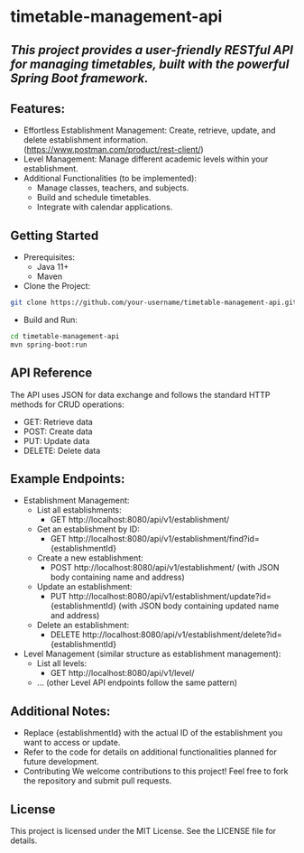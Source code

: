 # timetable-management-api
## _This project provides a user-friendly RESTful API for managing timetables, built with the powerful Spring Boot framework._

## Features:
- Effortless Establishment Management: Create, retrieve, update, and delete establishment information. (https://www.postman.com/product/rest-client/)
- Level Management: Manage different academic levels within your establishment.
- Additional Functionalities (to be implemented):
    - Manage classes, teachers, and subjects.
    - Build and schedule timetables.
    - Integrate with calendar applications.

## Getting Started
- Prerequisites:
    - Java 11+
    - Maven
- Clone the Project:
```Bash
git clone https://github.com/your-username/timetable-management-api.git
```
- Build and Run:
```Bash
cd timetable-management-api
mvn spring-boot:run
```


## API Reference
The API uses JSON for data exchange and follows the standard HTTP methods for CRUD operations:
- GET: Retrieve data
- POST: Create data
- PUT: Update data
- DELETE: Delete data
## Example Endpoints:
- Establishment Management:
    - List all establishments:
        - GET http://localhost:8080/api/v1/establishment/
    - Get an establishment by ID:
        - GET http://localhost:8080/api/v1/establishment/find?id={establishmentId}
    - Create a new establishment:
        - POST http://localhost:8080/api/v1/establishment/ (with JSON body containing name and address)
    - Update an establishment:
        - PUT http://localhost:8080/api/v1/establishment/update?id={establishmentId} (with JSON body containing updated name and address)
    - Delete an establishment:
        - DELETE http://localhost:8080/api/v1/establishment/delete?id={establishmentId}
- Level Management (similar structure as establishment management):
    - List all levels:
        - GET http://localhost:8080/api/v1/level/
    - ... (other Level API endpoints follow the same pattern)
## Additional Notes:
- Replace {establishmentId} with the actual ID of the establishment you want to access or update.
- Refer to the code for details on additional functionalities planned for future development.
- Contributing
We welcome contributions to this project! Feel free to fork the repository and submit pull requests.
## License
This project is licensed under the MIT License. See the LICENSE file for details.
